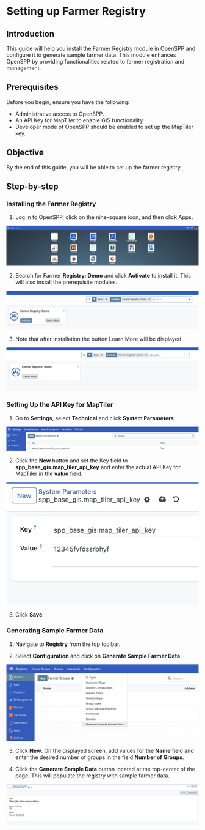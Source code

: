 # Setting up Farmer Registry

## Introduction

This guide will help you install the Farmer Registry module in OpenSPP and configure it to generate sample farmer data. This module enhances OpenSPP by providing functionalities related to farmer registration and management.

## Prerequisites

Before you begin, ensure you have the following:

- Administrative access to OpenSPP.
- An API Key for MapTiler to enable GIS functionality.
- Developer mode of OpenSPP should be enabled to set up the MapTiler key.

## Objective

By the end of this guide, you will be able to set up the farmer registry.

## Step-by-step

### Installing the Farmer Registry

1. Log in to OpenSPP, click on the nine-square icon, and then click Apps.

![](setting_up_farmer_registry/1.png)

2. Search for Farmer **Registry: Demo** and click **Activate** to install it. This will also install the prerequisite modules.

![](setting_up_farmer_registry/2.1.png)

3. Note that after installation the button Learn More will be displayed.

![](setting_up_farmer_registry/2.2.png)

### Setting Up the API Key for MapTiler

1. Go to **Settings**, select **Technical** and click **System Parameters**.

![](setting_up_farmer_registry/5.png)

2. Click the **New** button and set the Key field to **spp_base_gis.map_tiler_api_key** and enter the actual API Key for MapTiler in the **value** field.

![](setting_up_farmer_registry/6.png)

3. Click **Save**.

### Generating Sample Farmer Data

1. Navigate to **Registry** from the top toolbar.

2. Select **Configuration** and click on **Generate Sample Farmer Data**.

![](setting_up_farmer_registry/3.png)

3. Click **New**. On the displayed screen, add values for the **Name** field and enter the desired number of groups in the field **Number of Groups**.

4. Click the **Generate Sample Data** button located at the top-center of the page. This will populate the registry with sample farmer data.

![](setting_up_farmer_registry/4.png)
